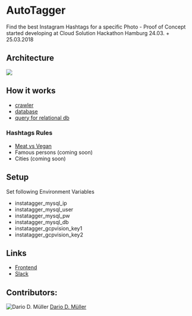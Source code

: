 # AutoTagger
Find the best Instagram Hashtags for a specific Photo - Proof of Concept started developing at Cloud Solution Hackathon Hamburg 24.03. + 25.03.2018

## Architecture
![](https://github.com/Vittel/AutoTagger/raw/master/doc/architecture2.png)

## How it works
  * [crawler](https://github.com/DarioDomiDE/Instagger/blob/master/doc/quality_improvement_2_crawler.md)
  * [database](https://github.com/DarioDomiDE/Instagger/blob/master/doc/quality_improvement_1_better_database.md)
  * [query for relational db](https://github.com/DarioDomiDE/Instagger/blob/master/doc/relational-query.md)
  
### Hashtags Rules
  * [Meat vs Vegan](https://github.com/DarioDomiDE/Instagger/blob/master/doc/quality_improvement_3_meat_vs_vegan.txt)
  * Famous persons (coming soon)
  * Cities (coming soon)
  
## Setup
Set following Environment Variables
- instatagger_mysql_ip
- instatagger_mysql_user
- instatagger_mysql_pw
- instatagger_mysql_db
- instatagger_gcpvision_key1
- instatagger_gcpvision_key2

## Links
  * [Frontend](http://instatagger.do-epic-sh.it/)
  * [Slack](https://dnughh.slack.com/messages/C9VD9KUTV/team/U7EU90J4S/)

## Contributors:
![Dario D. Müller](https://avatars1.githubusercontent.com/u/2358139?s=50) [Dario D. Müller](https://github.com/DarioDomiDE)
